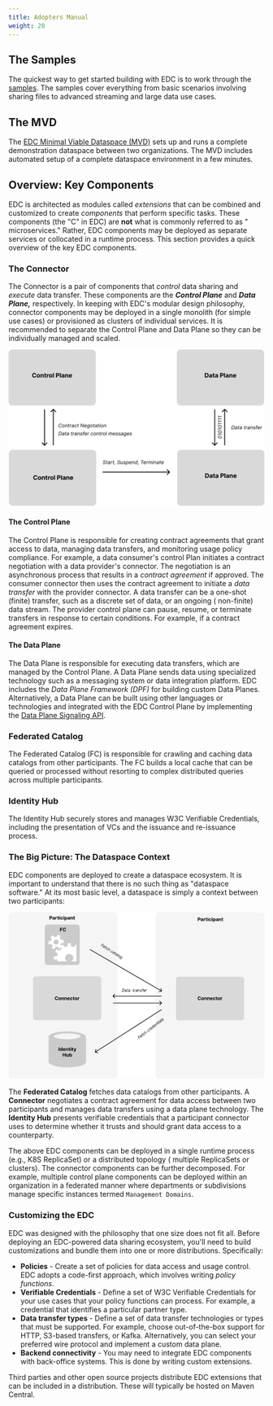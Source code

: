 ```yaml
---
title: Adopters Manual
weight: 20
---
```


## The Samples

The quickest way to get started building with EDC is to work through
the [samples](https://github.com/eclipse-edc/Samples). The samples cover everything from basic scenarios involving
sharing files to advanced streaming and large data use cases.

## The MVD

The [EDC Minimal Viable Dataspace (MVD)](https://github.com/eclipse-edc/MinimumViableDataspace) sets up and runs a
complete demonstration dataspace between two organizations. The MVD includes automated setup of a complete dataspace
environment in a few minutes.

## Overview: Key Components

EDC is architected as modules called _extensions_ that can be combined and customized to create _components_
that perform specific tasks. These components (the "C" in EDC) are **not** what is commonly referred to as "
microservices." Rather, EDC components may be deployed as separate services or collocated in a runtime process. This
section provides a quick overview of the key EDC components.

### The Connector

The Connector is a pair of components that _control_ data sharing and _execute_ data transfer. These components are the
**_Control Plane_** and **_Data Plane,_** respectively. In keeping with EDC's modular design philosophy, connector
components may be deployed in a single monolith (for simple use cases) or provisioned as clusters of individual
services. It is recommended to separate the Control Plane and Data Plane so they can be individually managed and scaled.

![Control and Data Planes](control-and-data-planes.svg)

#### The Control Plane

The Control Plane is responsible for creating contract agreements that grant access to data, managing data transfers,
and monitoring usage policy compliance. For example, a data consumer's control Plan initiates a contract negotiation
with a data provider's connector. The negotiation is an asynchronous process that results in a *contract agreement* if
approved. The consumer connector then uses the contract agreement to initiate a *data transfer* with the provider
connector. A data transfer can be a one-shot (finite) transfer, such as a discrete set of data, or an ongoing (
non-finite) data stream. The provider control plane can pause, resume, or terminate transfers in response to certain
conditions. For example, if a contract agreement expires.

#### The Data Plane

The Data Plane is responsible for executing data transfers, which are managed by the Control Plane. A Data Plane sends
data using specialized technology such as a messaging system or data integration platform. EDC includes the *Data Plane
Framework (DPF)* for building custom Data Planes. Alternatively, a Data Plane can be built using other languages or
technologies and integrated with the EDC Control Plane by implementing
the [Data Plane Signaling API](https://github.com/eclipse-edc/Connector/blob/main/docs/developer/data-plane-signaling/data-plane-signaling.md).

### Federated Catalog

The Federated Catalog (FC) is responsible for crawling and caching data catalogs from other participants. The FC builds
a local cache that can be queried or processed without resorting to complex distributed queries across multiple
participants.

### Identity Hub

The Identity Hub securely stores and manages W3C Verifiable Credentials, including the presentation of VCs and the
issuance and re-issuance process.

### The Big Picture: The Dataspace Context

EDC components are deployed to create a dataspace ecosystem. It is important to understand that there is no such thing
as "dataspace software." At its most basic level, a dataspace is simply a context between two participants:

![](big-picture.svg)

The **Federated Catalog** fetches data catalogs from other participants. A **Connector** negotiates a contract agreement
for data access between two participants and manages data transfers using a data plane technology. The **Identity Hub**
presents verifiable credentials that a participant connector uses to determine whether it trusts and should grant data
access to a counterparty.

The above EDC components can be deployed in a single runtime process (e.g., K8S ReplicaSet) or a distributed topology (
multiple ReplicaSets or clusters). The connector components can be further decomposed. For example, multiple control
plane components can be deployed within an organization in a federated manner where departments or subdivisions manage
specific instances termed `Management Domains`.

### Customizing the EDC

EDC was designed with the philosophy that one size does not fit all. Before deploying an EDC-powered data sharing
ecosystem, you'll need to build customizations and bundle them into one or more distributions. Specifically:

- **Policies** - Create a set of policies for data access and usage control. EDC adopts a code-first approach, which
  involves writing *policy functions*.
- **Verifiable Credentials** - Define a set of W3C Verifiable Credentials for your use cases that your policy functions
  can process. For example, a credential that identifies a particular partner type.
- **Data transfer types** - Define a set of data transfer technologies or types that must be supported. For example,
  choose out-of-the-box support for HTTP, S3-based transfers, or Kafka. Alternatively, you can select your preferred
  wire protocol and implement a custom data plane.
- **Backend connectivity** - You may need to integrate EDC components with back-office systems. This is done by writing
  custom extensions.

Third parties and other open source projects distribute EDC extensions that can be included in a distribution. These
will typically be hosted on Maven Central.
